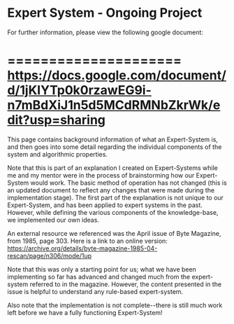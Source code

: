 # Expert System - Ongoing Project

For further information, please view the following google document: 

=====================
https://docs.google.com/document/d/1jKIYTp0k0rzawEG9i-n7mBdXiJ1n5d5MCdRMNbZkrWk/edit?usp=sharing
=====================

This page contains background information of what an Expert-System is, and then goes into some detail regarding the individual components of the system and algorithmic properties.

Note that this is part of an explanation I created on Expert-Systems while me and my mentor were in the process of brainstorming how our Expert-System would work. The basic method of operation has not changed (this is an updated document to reflect any changes that were made during the implementation stage). The first part of the explanation is not unique to our Expert-System, and has been applied to expert systems in the past. However, while defining the various components of the knowledge-base, we implemented our own ideas.

An external resource we referenced was the April issue of Byte Magazine, from 1985, page 303. Here is a link to an online version: https://archive.org/details/byte-magazine-1985-04-rescan/page/n306/mode/1up

Note that this was only a starting point for us; what we have been implementing so far has advanced and changed much from the expert-system referred to in the magazine. However, the content presented in the issue is helpful to understand any rule-based expert-system. 

Also note that the implementation is not complete--there is still much work left before we have a fully functioning Expert-System!
